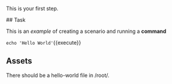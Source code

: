 This is your first step.

## Task

This is an _example_ of creating a scenario and running a **command**

`echo 'Hello World'`{{execute}}

## Assets

There should be a hello-world file in /root/.

